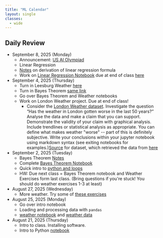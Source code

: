 ```yaml
---
title: "ML Calendar"
layout: single
classes:
  - wide
---
```


## Daily Review

- September 8, 2025 (Monday)
    - Announcement: [US AI Olympiad](../common/AI-olympiad.md)
    - Linear Regression
    - [Notes](./notes/Linear_regression_derivation.pdf) on derivation of linear regression formula
    - Work on [Linear Regression Notebook](./notebooks/Least-Squares.ipynb) due at end of class [here](https://forms.gle/RHYWxdPu4VhCq2js6)
- September 4, 2025 (Thursday)
    - Turn in Leesburg Weather [here](https://forms.gle/RHYWxdPu4VhCq2js6)
    - Turn in Bayes Theorem [same link](https://forms.gle/RHYWxdPu4VhCq2js6)
    - Go over Bayes Theorem and Weather notebooks
    - Work on London Weather project. Due at end of class!
        - Consider the [London Weather dataset](./data/london_weather.csv). Investigate the question “Has the weather in London gotten worse in the last 50 years?” Analyse the data and make a claim that you can support. Demonstrate the validity of your claim with graphical analysis. Include trendlines or statistical analysis as appropriate. You can define what makes weather "worse" -- part of this is definitely subjective. Write your conclusions within your jupyter notebook using markdown syntax (see exiting notebooks for examples.)[Source](https://www.kaggle.com/datasets/emmanuelfwerr/london-weather-data) for dataset, which retrieved the data from [here](https://www.ecad.eu/dailydata/index.php)
- September 2, 2025 (Tuesday)
    - Bayes Theorem [Notes](./bayes-notes.pdf)
    - Complete [Bayes Theorem Notebook](./notebooks/Bayes_Theorem_Student.ipynb)
    - Quick intro to [python and loops](./python.md)
    - HW: Due next class = Bayes Theorem notebook and Weather Exercises form last class. (Bring questions if you're stuck! You should do weather exercises 1-3 at least)
- August 27, 2025 (Wednesday)
    - More weather. Try some of [these exercises](./weather_exercises.md)
- August 25, 2025 (Monday)
    - Go over intro notebook
    - Loading and processing data with `pandas`
    - [weather notebook](notebooks/weather.ipynb) and [weather data](notebooks/weather-daylight.csv)
- August 21, 2025 (Thursday)
    - Intro to class. Installing software.
    - Intro to Python [notebook](notebooks/Quick-Intro-To-Python.ipynb)
